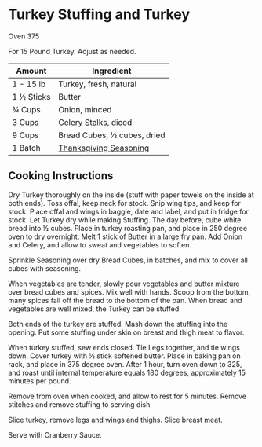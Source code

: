 # Turkey Stuffing and Turkey

Oven 375

For 15 Pound Turkey.  Adjust as needed.

|Amount | Ingredient|
|----|----|
1 - 15 lb | Turkey, fresh, natural
1 ½ Sticks | Butter
¾ Cups | Onion, minced
3 Cups | Celery Stalks, diced
9 Cups | Bread Cubes, ½ cubes, dried
1 Batch | [Thanksgiving Seasoning](/Thanksgiving-Seasoning.markdown)

## Cooking Instructions

Dry Turkey thoroughly on the inside (stuff with paper towels on the inside at both ends).
Toss offal, keep neck for stock.
Snip wing tips, and keep for stock.
Place offal and wings in baggie, date and label, and put in fridge for stock.
Let Turkey dry while making Stuffing.
The day before, cube white bread into ½ cubes.  Place in turkey roasting pan, and place in 250 degree oven to dry overnight.
Melt 1 stick of Butter in a large fry pan.
Add Onion and Celery, and allow to sweat and vegetables to soften.

Sprinkle Seasoning over dry Bread Cubes, in batches, and mix to cover all cubes with seasoning.

When vegetables are tender, slowly pour vegetables and butter mixture over bread cubes and spices.
Mix well with hands.  Scoop from the bottom, many spices fall off the bread to the bottom of the pan.
When bread and vegetables are well mixed, the Turkey can be stuffed.

Both ends of the turkey are stuffed.  Mash down the stuffing into the opening.
Put some stuffing under skin on breast and thigh meat to flavor.

When turkey stuffed, sew ends closed.
Tie Legs together, and tie wings down.
Cover turkey with ½ stick softened butter.
Place in baking pan on rack, and place in 375 degree oven.
After 1 hour, turn oven down to 325, and roast until internal temperature equals 180 degrees, approximately 15 minutes per pound.

Remove from oven when cooked, and allow to rest for 5 minutes.
Remove stitches and remove stuffing to serving dish.

Slice turkey, remove legs and wings and thighs.  Slice breast meat.

Serve with Cranberry Sauce.